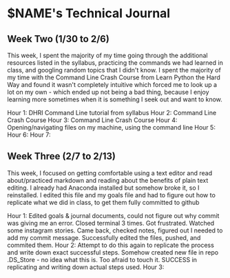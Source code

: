 # $NAME's Technical Journal

## Week Two (1/30 to 2/6)

This week, I spent the majority of my time going through the additional resources listed in the syllabus, practicing the commands we had learned in class, and googling random topics that I didn't know. I spent the majority of my time with the Command Line Crash Course from Learn Python the Hard Way and found it wasn't completely intuitive which forced me to look up a lot on my own - which ended up not being a bad thing, because I enjoy learning more sometimes when it is something I seek out and want to know.

Hour 1: DHRI Command Line tutorial from syllabus
Hour 2: Command Line Crash Course
Hour 3: Command Line Crash Course
Hour 4: Opening/navigating files on my machine, using the command line
Hour 5: 
Hour 6: 
Hour 7: 

## Week Three (2/7 to 2/13)

This week, I focused on getting comfortable using a text editor and read about/practiced markdown and reading about the benefits of plain text editing. I already had Anaconda installed but somehow broke it, so I reinstalled. I edited this file and my goals file and had to figure out how to replicate what we did in class, to get them fully committed to github

Hour 1: Edited goals & journal documents, could not figure out why commit was giving me an error. Closed terminal 3 times. Got frustrated. Watched some instagram stories. Came back, checked notes, figured out I needed to add my commit message. Successfully edited the files, pushed, and commited them.
Hour 2: Attempt to do this again to replicate the process and write down exact successful steps. Somehow created new file in repo .DS_Store - no idea what this is. Too afraid to touch it. SUCCESS in replicating and writing down actual steps used.
Hour 3: